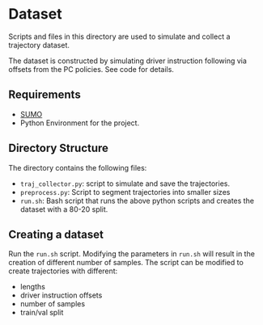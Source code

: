 # Dataset

Scripts and files in this directory are used to simulate and collect a trajectory dataset.

The dataset is constructed by simulating driver instruction following via offsets from the PC policies.
See code for details.

## Requirements

- [SUMO](https://eclipse.dev/sumo/)
- Python Environment for the project.

## Directory Structure

The directory contains the following files:

- `traj_collector.py`: script to simulate and save the trajectories.
- `preprocess.py`: Script to segment trajectories into smaller sizes
- `run.sh`: Bash script that runs the above python scripts and creates the dataset with a 80-20 split.

## Creating a dataset

Run the `run.sh` script. Modifying the parameters in `run.sh` will result in the creation of different number of samples.
The script can be modified to create trajectories with different:

- lengths
- driver instruction offsets
- number of samples
- train/val split
